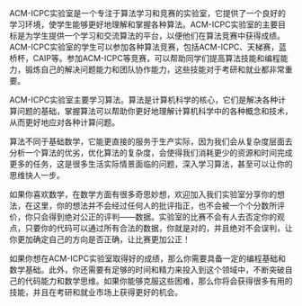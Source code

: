 ACM-ICPC实验室是一个专注于算法学习和竞赛的实验室，它提供了一个良好的学习环境，使学生能够更好地理解和掌握各种算法。ACM-ICPC实验室的主要目标是为学生提供一个学习和交流算法的平台，以便他们在算法竞赛中获得成绩。ACM-ICPC实验室的学生可以参加各种算法竞赛，包括ACM-ICPC、天梯赛，蓝桥杯，CAIP等。参加ACM-ICPC等竞赛，可以帮助同学们提高算法技能和编程能力，锻炼自己的解决问题能力和团队协作能力，这些技能对于考研和就业都非常重要。

ACM-ICPC实验室主要学习算法。算法是计算机科学的核心，它们是解决各种计算问题的基础，掌握算法可以帮助你更好地理解计算机科学中的各种概念和技术，从而更好地应对各种计算问题。

算法不同于基础数学，它能更直接的服务于生产实际，因为我们会从复杂度层面去分析一个算法的优劣，优化算法的复杂度，会使得我们消耗更少的资源和时间完成更多的任务，这是很多生活实际情景面临的问题，深入学习算法，甚至可以让你的思维快人一步。

如果你喜欢数学，在数学方面有很多奇思妙想，欢迎加入我们实验室分享你的想法，在这里，你的想法并不会经过任何人的批评指正，也不会被一个个分数所评价，你只会得到绝对公正的评判——数据。实验室的比赛不会有人去否定你的观点，只要你的代码可以通过所有合法的数据，你就是对的，并且绝对不会误判，让你更加确定自己的方向是否正确，让比赛更加公正！

如果你想在ACM-ICPC实验室取得好的成绩，那么你需要具备一定的编程基础和数学基础。此外，你还需要有足够的时间和精力来投入到这个领域中，不断突破自己的代码能力和数学思维。如果你能够克服这些困难，那么你将会获得很多有用的技能，并且在考研和就业市场上获得更好的机会。